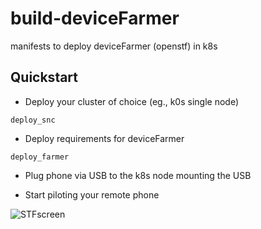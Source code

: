 # build-deviceFarmer

manifests  to deploy deviceFarmer (openstf) in k8s

## Quickstart

- Deploy your cluster of choice (eg., k0s single node)

```
deploy_snc
```

- Deploy requirements for deviceFarmer

```
deploy_farmer
```

- Plug phone via USB to the k8s node mounting the USB

- Start piloting your remote phone

![STFscreen](./images/stf.png?raw=true)
